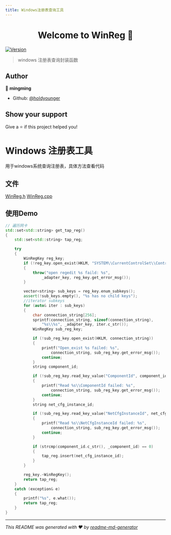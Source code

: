 ```yaml
---
title: Windows注册表查询工具
---
```




<h1 align="center">Welcome to WinReg 👋</h1>
<p>
  <a href="https://www.npmjs.com/package/" target="_blank">
    <img alt="Version" src="https://img.shields.io/badge/windows-v0.01-red">
  </a>
</p>

> windows 注册表查询封装函数

## Author

👤 **mingming**

* Github: [@holdyounger](https://github.com/holdyounger)

## Show your support

Give a ⭐️ if this project helped you!

# Windows 注册表工具

用于windows系统查询注册表，具体方法查看代码

## 文件

[WinReg.h](./WinReg.h)
[WinReg.cpp](./WinReg.cpp)


## 使用Demo

```cpp
// 遍历网卡
std::set<std::string> get_tap_reg()
{
	std::set<std::string> tap_reg;

	try
	{
		WinRegKey reg_key;
		if (!reg_key.open_exist(HKLM, "SYSTEM\\CurrentControlSet\\Control\\Network\\{4D36E972-E325-11CE-BFC1-08002BE10318}"))
		{
			throw("open regedit %s faild: %s",
				_adapter_key, reg_key.get_error_msg());
		}

		vector<string> sub_keys = reg_key.enum_subkeys();
		assert(!sub_keys.empty(), "%s has no child keys");
		//iterator subkeys
		for (auto& iter : sub_keys)
		{
			char connection_string[256];
			sprintf(connection_string, sizeof(connection_string),
				"%s\\%s", _adapter_key, iter.c_str());
			WinRegKey sub_reg_key;

			if (!sub_reg_key.open_exist(HKLM, connection_string))
			{
				printf("Open_exist %s failed: %s",
					connection_string, sub_reg_key.get_error_msg());
				continue;
			}
			string component_id;

			if (!sub_reg_key.read_key_value("ComponentId", component_id))
			{
				printf("Read %s\\ComponentId failed: %s",
					connection_string, sub_reg_key.get_error_msg());
				continue;
			}
			string net_cfg_instance_id;

			if (!sub_reg_key.read_key_value("NetCfgInstanceId", net_cfg_instance_id))
			{
				printf("Read %s\\NetCfgInstanceId failed: %s",
					connection_string, sub_reg_key.get_error_msg());
				continue;
			}

			if (strcmp(component_id.c_str(), _component_id) == 0)
			{
				tap_reg.insert(net_cfg_instance_id);
			}
		}

		reg_key.~WinRegKey();
		return tap_reg;
	}
	catch (exception& e)
	{
		printf("%s", e.what());
		return tap_reg;
	}
}
```

***
_This README was generated with ❤️ by [readme-md-generator](https://github.com/kefranabg/readme-md-generator)_